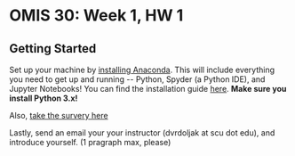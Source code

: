 # OMIS 30: Week 1, HW 1



## Getting Started

Set up your machine by [installing Anaconda](https://www.anaconda.com/download/). This will include everything you need to get up and running -- Python, Spyder (a Python IDE), and Jupyter Notebooks! You can find the installation guide [here](https://github.com/denisvrdoljak/OMIS30_Fall2018/blob/master/AnacondaInstallation.pdf).
**Make sure you install Python 3.x!**

Also, [take the survery here](https://goo.gl/forms/T6EBefwNIvG4EiAN2)

Lastly, send an email your your instructor (dvrdoljak at scu dot edu), and introduce yourself. (1 pragraph max, please)
